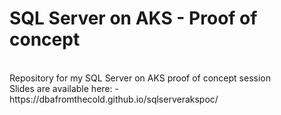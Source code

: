 # SQL Server on AKS - Proof of concept
<br>
Repository for my SQL Server on AKS proof of concept session
<br>
Slides are available here: -
https://dbafromthecold.github.io/sqlserverakspoc/